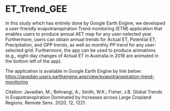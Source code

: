 # ET_Trend_GEE
In this study which has entirely done by Google Earth Engine, we developed a user-friendly evapotranspiration Trend monitoring (ETM) application that enables users to produce annual AET map for any user-selected year. Furthermore, users can obtain annual trends for Actual ET, Potential ET, Precipitation, and GPP trends, as well as monthly PP trend for any user-selected grid. Furthermore, the app can be used to produce animations (e.g., eight-day changes of Actual ET in Australia in 2018 are animated in the bottom left of the app).

The application is available in Google Earth Engine by link below:
https://javadian.users.earthengine.app/view/evapotranspiration-trend-monitoring


Citation: 
Javadian, M.; Behrangi, A.; Smith, W.K.; Fisher, J.B. Global Trends in Evapotranspiration Dominated by Increases across Large Cropland Regions. Remote Sens. 2020, 12, 1221.
